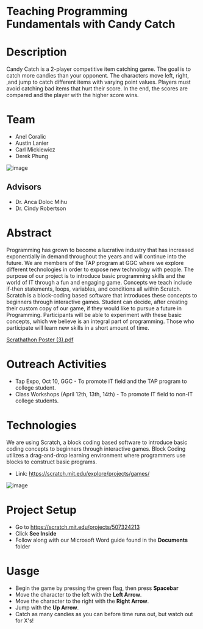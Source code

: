 # Teaching Programming Fundamentals with Candy Catch

# Description 
Candy Catch is a 2-player competitive item catching game. The goal is to catch more candies than your opponent. The characters move left, right, ,and jump to catch different items with varying point values. Players must avoid catching bad items that hurt their score. In the end, the scores are compared and the player with the higher score wins.

# Team
- Anel Coralic
- Austin Lanier 
- Carl Mickiewicz
- Derek Phung

![image](https://user-images.githubusercontent.com/79066007/116934103-7f5bd880-ac32-11eb-8bfb-fc42d3e68ebb.png)

## Advisors
- Dr. Anca Doloc Mihu
- Dr. Cindy Robertson

# Abstract 
Programming has grown to become a lucrative industry that has increased exponentially in demand throughout the years and will continue into the future. We are members of the TAP program at GGC where we explore different technologies in order to expose new technology with people. The purpose of our project is to introduce basic programming skills and the world of IT through a fun and engaging game. Concepts we teach include if-then statements, loops, variables, and conditions all within Scratch. Scratch is a block-coding based software that introduces these concepts to beginners through interactive games. Student can decide, after creating their custom copy of our game, if they would like to pursue a future in Programming. Participants will be able to experiment with these basic concepts, which we believe is an integral part of programming. Those who participate will learn new skills in a short amount of time. 

[Scrathathon Poster (3).pdf](https://github.com/TechAmbassadors-GGC/scratchathon/files/6417778/Scrathathon.Poster.3.pdf)

# Outreach Activities
- Tap Expo, Oct 10, GGC - To promote IT field and the TAP program to college student.
-  Class Workshops (April 12th, 13th, 14th) - To promote IT field to non-IT college students.

# Technologies
We are using Scratch, a block coding based software to introduce basic coding concepts to beginners through interactive games. Block Coding utilizes a drag-and-drop learning environment where programmers use blocks to construct basic programs.
- Link: https://scratch.mit.edu/explore/projects/games/

![image](https://user-images.githubusercontent.com/79066007/116935108-e3cb6780-ac33-11eb-9b72-a2e10127654e.png)

# Project Setup
- Go to https://scratch.mit.edu/projects/507324213
- Click **See Inside**
- Follow along with our Microsoft Word guide found in the **Documents** folder

# Uasge 
- Begin the game by pressing the green flag, then press **Spacebar**
- Move the character to the left with the **Left Arrow**.
- Move the character to the right with the **Right Arrow**.
- Jump with the **Up Arrow**.
- Catch as many candies as you can before time runs out, but watch out for X's!

